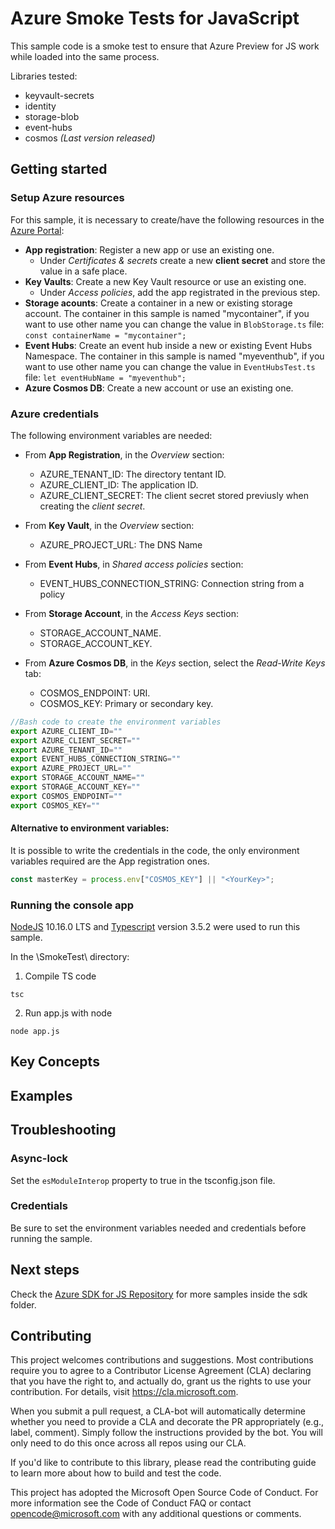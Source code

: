 # Azure Smoke Tests for JavaScript
This sample code is a smoke test to ensure that Azure Preview for JS work while loaded into the same process.

Libraries tested:
* keyvault-secrets
* identity
* storage-blob
* event-hubs
* cosmos _(Last version released)_

## Getting started
### Setup Azure resources
For this sample, it is necessary to create/have the following resources in the [Azure Portal](https://portal.azure.com/):
* **App registration**: Register a new app or use an existing one.
  * Under _Certificates & secrets_ create a new **client secret** and store the value in a safe place.
* **Key Vaults**: Create a new Key Vault resource or use an existing one.
  * Under _Access policies_, add the app registrated in the previous step.
* **Storage acounts**: Create a container in a new or existing storage account. The container in this sample is named "mycontainer", if you want to use other name you can change the value in `BlobStorage.ts` file:
`const containerName = "mycontainer";`
* **Event Hubs**: Create an event hub inside a new or existing Event Hubs Namespace. The container in this sample is named "myeventhub", if you want to use other name you can change the value in `EventHubsTest.ts` file: `let eventHubName = "myeventhub";`
* **Azure Cosmos DB**: Create a new account or use an existing one.

### Azure credentials
The following environment variables are needed:
* From **App Registration**, in the _Overview_ section:
    * AZURE_TENANT_ID: The directory tentant ID.
    * AZURE_CLIENT_ID: The application ID.
    * AZURE_CLIENT_SECRET: The client secret stored previusly when creating the _client secret_.

* From **Key Vault**, in the _Overview_ section:
  * AZURE_PROJECT_URL: The DNS Name

* From **Event Hubs**, in _Shared access policies_ section:
  * EVENT_HUBS_CONNECTION_STRING: Connection string from a policy

* From **Storage Account**, in the _Access Keys_ section:
  * STORAGE_ACCOUNT_NAME.
  * STORAGE_ACCOUNT_KEY.

* From **Azure Cosmos DB**, in the _Keys_ section, select the _Read-Write Keys_ tab:
  * COSMOS_ENDPOINT: URI.
  * COSMOS_KEY: Primary or secondary key.

```javascript
//Bash code to create the environment variables
export AZURE_CLIENT_ID=""
export AZURE_CLIENT_SECRET=""
export AZURE_TENANT_ID=""
export EVENT_HUBS_CONNECTION_STRING=""
export AZURE_PROJECT_URL=""
export STORAGE_ACCOUNT_NAME=""
export STORAGE_ACCOUNT_KEY=""
export COSMOS_ENDPOINT=""
export COSMOS_KEY=""
```

#### Alternative to environment variables:
It is possible to write the credentials in the code, the only environment variables required are the App registration ones.

```javascript
const masterKey = process.env["COSMOS_KEY"] || "<YourKey>";
```

### Running the console app
[NodeJS](https://nodejs.org/en/) 10.16.0 LTS and [Typescript](https://www.typescriptlang.org/#download-links) version 3.5.2 were used to run this sample.
 
In the \SmokeTest\ directory:
1. Compile TS code
```
tsc
```

2. Run app.js with node
```
node app.js
```
## Key Concepts

## Examples

## Troubleshooting
### Async-lock
Set the `esModuleInterop` property to true in the tsconfig.json file.

### Credentials
Be sure to set the environment variables needed and credentials before running the sample.

## Next steps
Check the [Azure SDK for JS Repository](https://github.com/Azure/azure-sdk-for-js/tree/master/sdk) for more samples inside the sdk folder.
## Contributing
This project welcomes contributions and suggestions. Most contributions require you to agree to a Contributor License Agreement (CLA) declaring that you have the right to, and actually do, grant us the rights to use your contribution. For details, visit https://cla.microsoft.com.

When you submit a pull request, a CLA-bot will automatically determine whether you need to provide a CLA and decorate the PR appropriately (e.g., label, comment). Simply follow the instructions provided by the bot. You will only need to do this once across all repos using our CLA.

If you'd like to contribute to this library, please read the contributing guide to learn more about how to build and test the code.

This project has adopted the Microsoft Open Source Code of Conduct. For more information see the Code of Conduct FAQ or contact opencode@microsoft.com with any additional questions or comments.